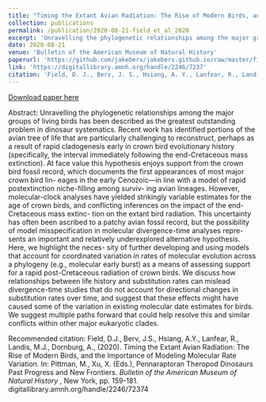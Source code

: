 ```yaml
---
title: "Timing the Extant Avian Radiation: The Rise of Modern Birds, and the Importance of Modeling Molecular Rate Variation"
collection: publications
permalink: /publication/2020-08-21-field_et_al_2020
excerpt: 'Unravelling the phylogenetic relationships among the major groups of living birds has been described as the greatest outstanding problem in dinosaur systematics. Recent work has identified portions of the avian tree of life that are particularly challenging to reconstruct, perhaps as a result of rapid cladogenesis early in crown bird evolutionary history (specifically, the interval immediately following the end-Cretaceous mass extinction).'
date: 2020-08-21
venue: 'Bulletin of the American Museum of Natural History'
paperurl: 'https://github.com/jakeberv/jakeberv.github.io/raw/master/files/pdf/papers/Field_et_al_2020.pdf'
link: 'https://digitallibrary.amnh.org/handle/2246/7237'
citation: 'Field, D. J., Berv, J. S., Hsiang, A. Y., Lanfear, R., Landis, M. J., Dornburg, A., (2020). Timing the Extant Avian Radiation: The Rise of Modern Birds, and the Importance of Modeling Molecular Rate Variation. In: Pittman, M., Xu, X. (Eds.), Pennaraptoran Theropod Dinosaurs Past Progress and New Frontiers. <i>Bulletin of the American Museum of Natural History</i>, New York, pp. 159-181.'
---
```

[Download paper here](https://github.com/jakeberv/jakeberv.github.io/raw/master/files/pdf/papers/Field_et_al_2020.pdf)

Abstract: Unravelling the phylogenetic relationships among the major groups of living birds has been described as the greatest outstanding problem in dinosaur systematics. Recent work has identified portions of the avian tree of life that are particularly challenging to reconstruct, perhaps as a result of rapid cladogenesis early in crown bird evolutionary history (specifically, the interval immediately following the end-Cretaceous mass extinction). At face value this hypothesis enjoys support from the crown bird fossil record, which documents the first appearances of most major crown bird lin- eages in the early Cenozoic—in line with a model of rapid postextinction niche-filling among surviv- ing avian lineages. However, molecular-clock analyses have yielded strikingly variable estimates for the age of crown birds, and conflicting inferences on the impact of the end-Cretaceous mass extinc- tion on the extant bird radiation. This uncertainty has often been ascribed to a patchy avian fossil record, but the possibility of model misspecification in molecular divergence-time analyses repre- sents an important and relatively underexplored alternative hypothesis. Here, we highlight the neces- sity of further developing and using models that account for coordinated variation in rates of molecular evolution across a phylogeny (e.g., molecular early burst) as a means of assessing support for a rapid post-Cretaceous radiation of crown birds. We discuss how relationships between life history and substitution rates can mislead divergence-time studies that do not account for directional changes in substitution rates over time, and suggest that these effects might have caused some of the variation in existing molecular date estimates for birds. We suggest multiple paths forward that could help resolve this and similar conflicts within other major eukaryotic clades.

Recommended citation: Field, D.J., Berv, J.S., Hsiang, A.Y., Lanfear, R., Landis, M.J., Dornburg, A., (2020). Timing the Extant Avian Radiation: The Rise of Modern Birds, and the Importance of Modeling Molecular Rate Variation. In: Pittman, M., Xu, X. (Eds.), Pennaraptoran Theropod Dinosaurs Past Progress and New Frontiers. <i> Bulletin of the American Museum of Natural History </i>, New York, pp. 159-181. digitallibrary.amnh.org/handle/2246/72374
